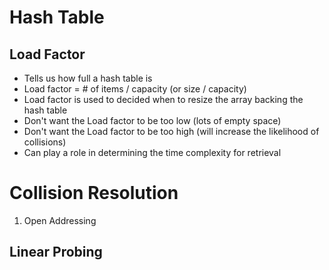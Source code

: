 # Hash Table

## Load Factor

* Tells us how full a hash table is
* Load factor = # of items / capacity (or size / capacity)
* Load factor is used to decided when to resize the array backing the hash table
* Don't want the Load factor to be too low (lots of empty space)
* Don't want the Load factor to be too high (will increase the likelihood of collisions)
* Can play a role in determining the time complexity for retrieval

# Collision Resolution

1. Open Addressing

## Linear Probing

